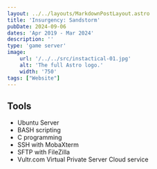 ```yaml
---
layout: ../../layouts/MarkdownPostLayout.astro
title: 'Insurgency: Sandstorm'
pubDate: 2024-09-06
dates: 'Apr 2019 - Mar 2024'
description: ''
type: 'game server'
image:
    url: '/../../src/instactical-01.jpg'
    alt: 'The full Astro logo.'
    width: '750'
tags: ["Website"]
---
```

## Tools
- Ubuntu Server
- BASH scripting
- C programming
- SSH with MobaXterm
- SFTP with FileZilla
- Vultr.com Virtual Private Server Cloud service
